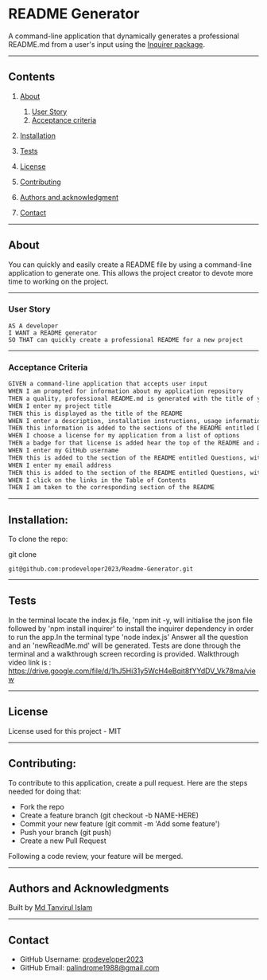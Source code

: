 # README Generator

A command-line application that dynamically generates a professional README.md from a user's input using the [Inquirer package](https://www.npmjs.com/package/inquirer).

---

## Contents

1. [About](#about)

   1. [User Story](#user%20story)
   2. [Acceptance criteria](#acceptance%20criteria)

2. [Installation](#installation)
3. [Tests](#tests)
4. [License](#license)
5. [Contributing](#contributing)
6. [Authors and acknowledgment](#authors%20and%20acknowledgment)
7. [Contact](#contact)

---

## About

You can quickly and easily create a README file by using a command-line application to generate one. This allows the project creator to devote more time to working on the project.

---

### User Story

```
AS A developer
I WANT a README generator
SO THAT can quickly create a professional README for a new project
```

---

### Acceptance Criteria

```md
GIVEN a command-line application that accepts user input
WHEN I am prompted for information about my application repository
THEN a quality, professional README.md is generated with the title of your project and sections entitled Description, Table of Contents, Installation, Usage, License, Contributing, Tests, and Questions
WHEN I enter my project title
THEN this is displayed as the title of the README
WHEN I enter a description, installation instructions, usage information, contribution guidelines, and test instructions
THEN this information is added to the sections of the README entitled Description, Installation, Usage, Contributing, and Tests
WHEN I choose a license for my application from a list of options
THEN a badge for that license is added hear the top of the README and a notice is added to the section of the README entitled License that explains which license the application is covered under
WHEN I enter my GitHub username
THEN this is added to the section of the README entitled Questions, with a link to my GitHub profile
WHEN I enter my email address
THEN this is added to the section of the README entitled Questions, with instructions on how to reach me with additional questions
WHEN I click on the links in the Table of Contents
THEN I am taken to the corresponding section of the README
```

---

## Installation:

To clone the repo:

git clone

```
git@github.com:prodeveloper2023/Readme-Generator.git
```

---

## Tests

In the terminal locate the index.js file, 'npm init -y, will initialise the json file followed by 'npm install inquirer' to install the inquirer dependency in order to run the app.In the terminal type 'node index.js' Answer all the question and an 'newReadMe.md' will be generated. Tests are done through the terminal and a walkthrough screen recording is provided. Walkthrough video link is : https://drive.google.com/file/d/1hJ5Hi31y5WcH4eBqit8fYYdDV_Vk78ma/view

---

## License

License used for this project - MIT

---

## Contributing:

To contribute to this application, create a pull request.
Here are the steps needed for doing that:

- Fork the repo
- Create a feature branch (git checkout -b NAME-HERE)
- Commit your new feature (git commit -m 'Add some feature')
- Push your branch (git push)
- Create a new Pull Request

Following a code review, your feature will be merged.

---

## Authors and Acknowledgments

Built by [Md Tanvirul Islam]()

---

## Contact

- GitHub Username: [prodeveloper2023]()
- GitHub Email: palindrome1988@gmail.com
